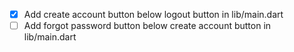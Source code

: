- [x] Add create account button below logout button in lib/main.dart
- [ ] Add forgot password button below create account button in lib/main.dart
